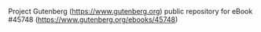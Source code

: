Project Gutenberg (https://www.gutenberg.org) public repository for eBook #45748 (https://www.gutenberg.org/ebooks/45748)
